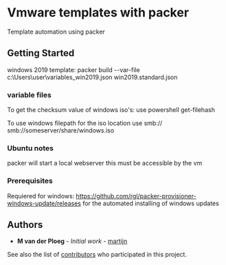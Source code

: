 # Vmware templates with packer

Template automation using packer

## Getting Started

windows 2019 template:
packer build --var-file c:\Users\user\variables_win2019.json win2019.standard.json

### variable files

To get the checksum value of windows iso's:
use powershell get-filehash

To use windows filepath for the iso location use smb://
smb://someserver/share/windows.iso

### Ubuntu notes

packer will start a local webserver this must be accessible by the vm 

### Prerequisites

Requiered for windows: https://github.com/rgl/packer-provisioner-windows-update/releases
for the automated installing of windows updates


## Authors

* **M van der Ploeg** - *Initial work* - [martijn](https://github.com/martijnxd)

See also the list of [contributors](https://github.com/martijnxd/vmware-templates/contributors) who participated in this project.
